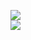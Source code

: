 [![](https://img.shields.io/badge/Made%20With-Github%20Spray-lightgrey.svg?style=for-the-badge&logo=github)](https://github.com/Annihil/github-spray#31517)  
[![](https://i.imgur.com/2DrTn0Z.gif)](https://github.com/Annihil/github-spray)